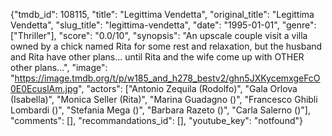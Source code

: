 {"tmdb_id": 108115, "title": "Legittima Vendetta", "original_title": "Legittima Vendetta", "slug_title": "legittima-vendetta", "date": "1995-01-01", "genre": ["Thriller"], "score": "0.0/10", "synopsis": "An upscale couple visit a villa owned by a chick named Rita for some rest and relaxation, but the husband and Rita have other plans... until Rita and the wife come up with OTHER other plans...", "image": "https://image.tmdb.org/t/p/w185_and_h278_bestv2/ghn5JXKycemxgeFcO0E0EcuslAm.jpg", "actors": ["Antonio Zequila (Rodolfo)", "Gala Orlova (Isabella)", "Monica Seller (Rita)", "Marina Guadagno ()", "Francesco Ghibli Lombardi ()", "Stefania Mega ()", "Barbara Razeto ()", "Carla Salerno ()"], "comments": [], "recommandations_id": [], "youtube_key": "notfound"}